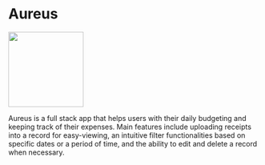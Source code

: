 # Aureus
<img src="https://github.com/vivienphang/wal-ETZ-FE/blob/main/public/images/AELogo.png" logo-src="https://github.com/vivienphang/wal-ETZ-FE/blob/main/public/images/AELogo.png" width="150" height="150" />

Aureus is a full stack app that helps users with their daily budgeting and keeping track of their expenses. Main features include uploading receipts into a record for easy-viewing, an intuitive filter functionalities based on specific dates or a period of time, and the ability to edit and delete a record when necessary.
